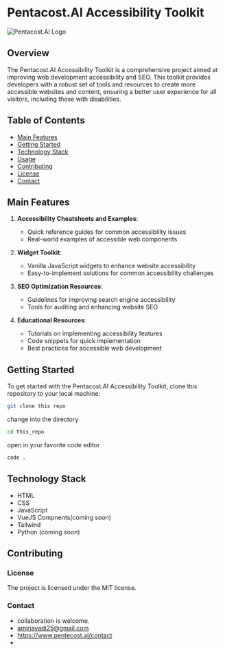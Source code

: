 # Pentacost.AI Accessibility Toolkit

  ![Pentacost.AI Logo](https://www.pentecost.ai/Color%20logo%20-%20no%20background-1.png)

  ## Overview

  The Pentacost.AI Accessibility Toolkit is a comprehensive project aimed at improving web development accessibility and SEO. This toolkit provides developers with a robust set of tools and resources to create more accessible websites and content, ensuring a better user experience for all visitors, including those with disabilities.

  ## Table of Contents

  - [Main Features](#main-features)
  - [Getting Started](#getting-started)
  - [Technology Stack](#technology-stack)
  - [Usage](#usage)
  - [Contributing](#contributing)
  - [License](#license)
  - [Contact](#contact)

  ## Main Features

  1. **Accessibility Cheatsheets and Examples**: 
     - Quick reference guides for common accessibility issues
     - Real-world examples of accessible web components

  2. **Widget Toolkit**:
     - Vanilla JavaScript widgets to enhance website accessibility
     - Easy-to-implement solutions for common accessibility challenges

  3. **SEO Optimization Resources**:
     - Guidelines for improving search engine accessibility
     - Tools for auditing and enhancing website SEO

  4. **Educational Resources**:
     - Tutorials on implementing accessibility features
     - Code snippets for quick implementation
     - Best practices for accessible web development

  ## Getting Started

  To get started with the Pentacost.AI Accessibility Toolkit, clone this repository to your local machine:
  ```bash
  git clone this repo
```
change into the directory 
```bash
cd this_repo
```
open in your favorite code editor
```bash
code .
```

## Technology Stack
- HTML
- CSS
- JavaScript
- VueJS Compnents(coming soon)
- Tailwind
- Python (coming soon)

## Contributing


### License
The project is licensed under the MIT license.

### Contact
- collaboration is welcome.
- amirjavadi25@gmail.com
- https://www.pentecost.ai/contact
- 

